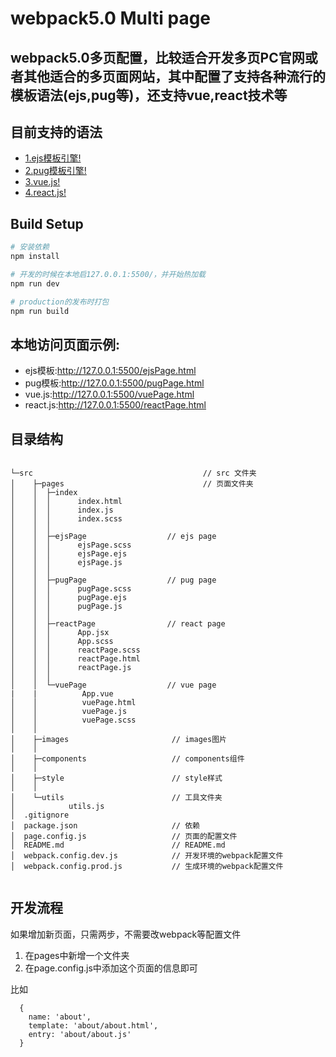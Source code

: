 # webpack5.0 Multi page

## webpack5.0多页配置，比较适合开发多页PC官网或者其他适合的多页面网站，其中配置了支持各种流行的模板语法(ejs,pug等)，还支持vue,react技术等

## 目前支持的语法
- [1.ejs模板引擎!](https://ejs.bootcss.com/)
- [2.pug模板引擎!](https://github.com/pugjs/pug/)
- [3.vue.js!](https://cn.vuejs.org/)
- [4.react.js!](https://reactjs.org/)
## Build Setup

``` bash
# 安装依赖
npm install

# 开发的时候在本地启127.0.0.1:5500/，并开始热加载
npm run dev

# production的发布时打包
npm run build

```

## 本地访问页面示例:
- ejs模板:http://127.0.0.1:5500/ejsPage.html
- pug模板:http://127.0.0.1:5500/pugPage.html
- vue.js:http://127.0.0.1:5500/vuePage.html
- react.js:http://127.0.0.1:5500/reactPage.html



## 目录结构

```

└─src                                      // src 文件夹
│    ├─pages                               // 页面文件夹
│    │  ├─index
│    │  │      index.html
│    │  │      index.js
│    │  │      index.scss
│    │  │
│    │  ├─ejsPage                  // ejs page
│    │  │      ejsPage.scss
│    │  │      ejsPage.ejs
│    │  │      ejsPage.js
│    │  │
│    │  ├─pugPage                  // pug page
│    │  │      pugPage.scss
│    │  │      pugPage.ejs
│    │  │      pugPage.js
│    │  │
│    │  ├─reactPage                // react page
│    │  │      App.jsx
│    │  │      App.scss
│    │  │      reactPage.scss
│    │  │      reactPage.html
│    │  │      reactPage.js
│    │  │
│    │  └─vuePage                  // vue page
|    |          App.vue
│    │          vuePage.html
│    │          vuePage.js
│    │          vuePage.scss
│    │
│    ├─images                       // images图片
│    │
│    ├─components                   // components组件
│    │
│    ├─style                        // style样式
│    │
│    └─utils                        // 工具文件夹
│            utils.js
│  .gitignore
│  package.json                     // 依赖
│  page.config.js                   // 页面的配置文件
│  README.md                        // README.md
│  webpack.config.dev.js            // 开发环境的webpack配置文件
│  webpack.config.prod.js           // 生成环境的webpack配置文件
         

```

## 开发流程

如果增加新页面，只需两步，不需要改webpack等配置文件

1. 在pages中新增一个文件夹
2. 在page.config.js中添加这个页面的信息即可

比如
```
  {
    name: 'about',
    template: 'about/about.html',
    entry: 'about/about.js'
  }

```

